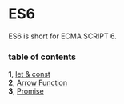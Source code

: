 # ES6
ES6 is short for ECMA SCRIPT 6.

### table of contents
**1**, [let & const](https://github.com/ScottXiong/ES6/blob/master/files/let.md) <br>
**2**, [Arrow Function](https://github.com/ScottXiong/ES6/blob/master/files/arrowFunction.md) <br>
**3**, [Promise](https://github.com/ScottXiong/ES6/blob/master/files/promise.md) <br>

